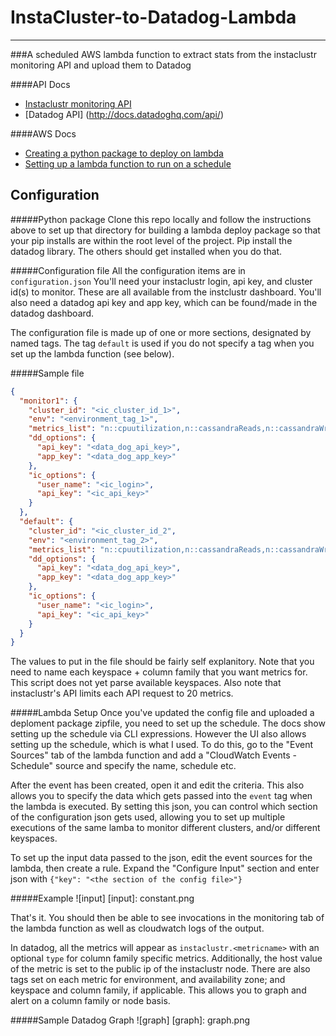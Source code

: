 # InstaCluster-to-Datadog-Lambda 
---
###A scheduled AWS lambda function to extract stats from the instaclustr monitoring API and upload them to Datadog


####API Docs
* [Instaclustr monitoring API](https://support.instaclustr.com/hc/en-us/articles/209695488-Monitoring-API)
* [Datadog API] (http://docs.datadoghq.com/api/)

####AWS Docs
* [Creating a python package to deploy on lambda](https://docs.aws.amazon.com/lambda/latest/dg/lambda-python-how-to-create-deployment-package.html)
* [Setting up a lambda function to run on a schedule](https://docs.aws.amazon.com/lambda/latest/dg/tutorial-scheduled-events-schedule-expressions.html)


## Configuration
#####Python package
Clone this repo locally and follow the instructions above to set up that directory for building a lambda deploy package so that your pip installs are within the root level of the project.  Pip install the datadog library.  The others should get installed when you do that.

#####Configuration file
All the configuration items are in `configuration.json` You'll need your instaclustr login, api key, and cluster id(s) to monitor.  These are all available from the instclustr dashboard.  You'll also need a datadog api key and app key, which can be found/made in the datadog dashboard.

The configuration file is made up of one or more sections, designated by named tags.  The tag `default` is used if you do not specify a tag when you set up the lambda function (see below).

#####Sample file
```json
{
  "monitor1": {
    "cluster_id": "<ic_cluster_id_1>",
    "env": "<environment_tag_1>",
    "metrics_list": "n::cpuutilization,n::cassandraReads,n::cassandraWrites,n::nodeStatus,cf::<keyspace_1>::<columnfamily_1>::readlatency,cf::<keyspace_1>::<columnfamily_1>::writelatency,cf::<keyspace_1>::<columnfamily_2>::readlatency,cf::<keyspace_1>::<columnfamily_2>::writelatency",
    "dd_options": {
      "api_key": "<data_dog_api_key>",
      "app_key": "<data_dog_app_key>"
    },
    "ic_options": {
      "user_name": "<ic_login>",
      "api_key": "<ic_api_key>"
    }
  },
  "default": {
    "cluster_id": "<ic_cluster_id_2",
    "env": "<environment_tag_2>",
    "metrics_list": "n::cpuutilization,n::cassandraReads,n::cassandraWrites,n::nodeStatus,cf::<keyspace_2>::<columnfamily_1>::readlatency,cf::<keyspace_2>::<columnfamily_1>::writelatency,cf::<keyspace_2>::<columnfamily_2>::readlatency,cf::<keyspace_2::columnfamily_2>::writelatency",
    "dd_options": {
      "api_key": "<data_dog_api_key>",
      "app_key": "<data_dog_app_key>"
    },
    "ic_options": {
      "user_name": "<ic_login>",
      "api_key": "<ic_api_key>"
    }
  }
}
```

The values to put in the file should be fairly self explanitory.  Note that you need to name each keyspace + column family that you want metrics for.  This script does not yet parse available keyspaces.  Also note that instaclustr's API limits each API request to 20 metrics.

#####Lambda Setup
Once you've updated the config file and uploaded a deploment package zipfile, you need to set up the schedule.  The docs show setting up the schedule  via CLI expressions.  However the UI also allows setting up the schedule, which is what I used.  To do this, go to the "Event Sources" tab of the lambda function and add a "CloudWatch Events - Schedule" source and specify the name, schedule etc.

After the event has been created, open it and edit the criteria.  This also allows you to specify the data which gets passed into the `event` tag when the lambda is executed.  By setting this json, you can control which section of the configuration json gets used, allowing you to set up multiple executions of the same lamba to monitor different clusters, and/or different keyspaces.

To set up the input data passed to the json, edit the event sources for the lambda, then create a rule.  Expand the "Configure Input" section and enter json with `{"key": "<the section of the config file>"}`


#####Example
![input]
[input]: constant.png

That's it.  You should then be able to see invocations in the monitoring tab of the lambda function as well as cloudwatch logs of the output.

In datadog, all the metrics will appear as `instaclustr.<metricname>` with an optional `type` for column family specific metrics.  Additionally, the host value of the metric is set to the public ip of the instaclustr node.  There are also tags set on each metric for environment, and availability zone; and keyspace and column family, if applicable.  This allows you to graph and alert on a column family or node basis.

#####Sample Datadog Graph
![graph]
[graph]: graph.png
